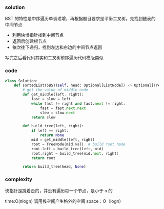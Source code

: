 ### solution

BST 的特性是中序遍历单调递增，再根据题目要求是平衡二叉树，先找到链表的中间节点

- 利用快慢指针找到中间节点
- 返回后创建根节点
- 依次往下递归，找到左边和右边的中间节点返回

写完之后看代码其实和二叉树前序遍历代码模版类似

### code

```python
class Solution:
    def sortedListToBST(self, head: Optional[ListNode]) -> Optional[TreeNode]:
        # get the value of middle node
        def get_middle(left, right):
            fast = slow = left
            while fast != right and fast.next != right:
                fast = fast.next.next
                slow = slow.next
            return slow

        def build_tree(left, right):
            if left == right:
                return None
            mid = get_middle(left, right)
            root = TreeNode(mid.val)  # build root node
            root.left = build_tree(left, mid)
            root.right = build_tree(mid.next, right)
            return root

        return build_tree(head, None)

```

### complexity

快指针是跳着走的，并没有遍历每一个节点，是小于 n 的

time:O(nlogn)
调用栈空间产生格外的空间
space：O（logn）
